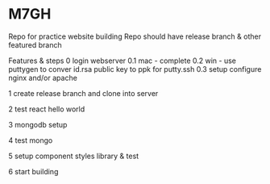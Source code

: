 # M7GH

Repo for practice website building
Repo should have
release branch & other featured branch

Features & steps
0 login webserver
0.1 mac - complete
0.2 win - use puttygen to conver id.rsa public key to ppk for putty.ssh
0.3 setup configure nginx and/or apache

1 create release branch and clone into server

2 test react hello world

3 mongodb setup

4 test mongo 

5 setup component styles library & test

6 start building
